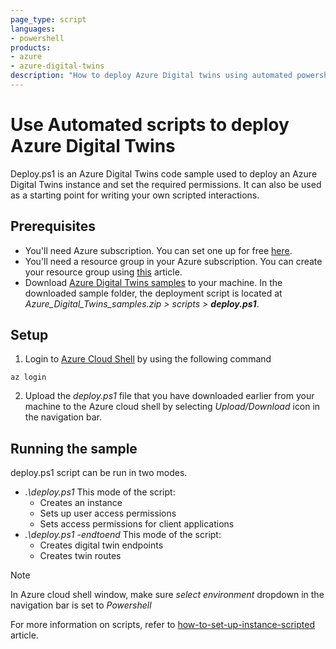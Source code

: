 ```yaml
---
page_type: script
languages:
- powershell
products:
- azure
- azure-digital-twins
description: "How to deploy Azure Digital twins using automated powershell scripts"
---
```


# Use Automated scripts to deploy Azure Digital Twins
Deploy.ps1 is an Azure Digital Twins code sample used to deploy an Azure Digital Twins instance and set the required permissions. It can also be used as a starting point for writing your own scripted interactions.

## Prerequisites

* You'll need Azure subscription. You can set one up for free [here](https://azure.microsoft.com/free/?WT.mc_id=A261C142F).
* You'll need a resource group in your Azure subscription. You can create your resource group using [this](https://docs.microsoft.com/azure/azure-resource-manager/management/manage-resource-groups-cli) article.
* Download [Azure Digital Twins samples](https://docs.microsoft.com/samples/azure-samples/digital-twins-samples/digital-twins-samples/) to your machine. In the downloaded sample folder, the deployment script is located at _Azure_Digital_Twins_samples.zip > scripts > **deploy.ps1**_.

## Setup

1. Login to [Azure Cloud Shell](https://shell.azure.com) by using the following command

```azurecli
az login
```

2. Upload the *deploy.ps1* file that you have downloaded earlier from your machine to the Azure cloud shell by selecting *Upload/Download* icon in the navigation bar.

## Running the sample

deploy.ps1 script can be run in two modes.

* *.\deploy.ps1*
    This mode of the script:
    * Creates an instance
    * Sets up user access permissions
    * Sets access permissions for client applications
* *.\deploy.ps1 -endtoend*
    This mode of the script:
    * Creates digital twin endpoints
    * Creates twin routes

> [!NOTE]
> In Azure cloud shell window, make sure *select environment* dropdown in the navigation bar is set to *Powershell*

For more information on scripts, refer to [how-to-set-up-instance-scripted](https://docs.microsoft.com/azure/digital-twins/how-to-set-up-instance-scripted) article.
